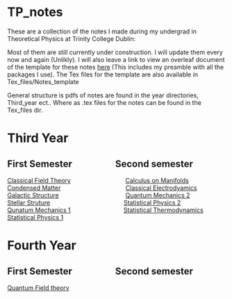 # TP_notes

These are a collection of the notes I made during my undergrad in Theoretical Physics at Trinity College Dublin: 


Most of them are still currently under construction. I will update them every now and again (Unlikly).
I will also leave a link to view an overleaf document of the template for these notes [here](https://www.overleaf.com/read/vhqsjfxnzkcz#f0868a) (This includes my preamble with all the packages I use). 
The Tex files for the template are also available in Tex_files/Notes_template


General structure is pdfs of notes are found in the year directories, Third_year ect.. Where as .tex files for the notes can be found in the Tex_files dir. 

# Third Year 
## First Semester &nbsp;&nbsp;&nbsp;&nbsp;&nbsp;&nbsp;&nbsp;&nbsp;&nbsp;&nbsp;&nbsp;&nbsp;&nbsp;&nbsp;&nbsp;&nbsp;&nbsp;&nbsp; Second semester
[Classical Field Theory](https://github.com/Tbrosnan12/TP_notes/blob/main/Third_year/First_semester/Classical_Field_Theory.pdf) 
&nbsp;&nbsp;&nbsp;&nbsp;&nbsp;&nbsp;&nbsp;&nbsp;&nbsp;&nbsp;&nbsp;&nbsp;&nbsp;&nbsp;&nbsp;&nbsp;&nbsp;&nbsp;&nbsp;&nbsp;&nbsp;&nbsp;&nbsp;&nbsp;&nbsp;&nbsp;&nbsp;&nbsp;&nbsp;&nbsp; 
[Calculus on Manifolds](https://github.com/Tbrosnan12/TP_notes/blob/main/Third_year/Second_semester/Calculus_on_Manifolds.pdf)<br>
 [Condensed Matter](https://github.com/Tbrosnan12/TP_notes/blob/main/Third_year/First_semester/Condensed_Matter_I.pdf) 
 &nbsp;&nbsp;&nbsp;&nbsp;&nbsp;&nbsp;&nbsp;&nbsp;&nbsp;&nbsp;&nbsp;&nbsp;&nbsp;&nbsp;&nbsp;&nbsp;&nbsp;&nbsp;&nbsp;&nbsp;&nbsp;&nbsp;&nbsp;&nbsp;&nbsp;&nbsp;&nbsp;&nbsp;&nbsp;&nbsp;&nbsp;&nbsp;&nbsp;&nbsp;&nbsp;&nbsp; 
 [Classical Electrodyamics](https://github.com/Tbrosnan12/TP_notes/blob/main/Third_year/Second_semester/Classical_Electrodynamics.pdf)<br>
[Galactic Structure](https://github.com/Tbrosnan12/TP_notes/blob/main/Third_year/First_semester/Galactic_Structure.pdf)
&nbsp;&nbsp;&nbsp;&nbsp;&nbsp;&nbsp;&nbsp;&nbsp;&nbsp;&nbsp;&nbsp;&nbsp;&nbsp;&nbsp;&nbsp;&nbsp;&nbsp;&nbsp;&nbsp;&nbsp;&nbsp;&nbsp;&nbsp;&nbsp;&nbsp;&nbsp;&nbsp;&nbsp;&nbsp;&nbsp;&nbsp;&nbsp;&nbsp;&nbsp;&nbsp;&nbsp;&nbsp;
[Quantum Mechanics 2](https://github.com/Tbrosnan12/TP_notes/blob/main/Third_year/Second_semester/Quantum_Mechanics_II.pdf)<br>
[Stellar Struture](https://github.com/Tbrosnan12/TP_notes/blob/main/Third_year/First_semester/Stellar_Structure.pdf)
&nbsp;&nbsp;&nbsp;&nbsp;&nbsp;&nbsp;&nbsp;&nbsp;&nbsp;&nbsp;&nbsp;&nbsp;&nbsp;&nbsp;&nbsp;&nbsp;&nbsp;&nbsp;&nbsp;&nbsp;&nbsp;&nbsp;&nbsp;&nbsp;&nbsp;&nbsp;&nbsp;&nbsp;&nbsp;&nbsp;&nbsp;&nbsp;&nbsp;&nbsp;&nbsp;&nbsp;&nbsp;&nbsp;&nbsp;&nbsp;&nbsp;
[Statistical Physics 2](https://github.com/Tbrosnan12/TP_notes/blob/main/Third_year/Second_semester/Statistical_Physics_II.pdf)<br>
[Qunatum Mechanics 1](https://github.com/Tbrosnan12/TP_notes/blob/main/Third_year/First_semester/Quantum_Mechanics_I.pdf)
&nbsp;&nbsp;&nbsp;&nbsp;&nbsp;&nbsp;&nbsp;&nbsp;&nbsp;&nbsp;&nbsp;&nbsp;&nbsp;&nbsp;&nbsp;&nbsp;&nbsp;&nbsp;&nbsp;&nbsp;&nbsp;&nbsp;&nbsp;&nbsp;&nbsp;&nbsp;&nbsp;&nbsp;&nbsp;
[Statistical Thermodynamics](https://github.com/Tbrosnan12/TP_notes/blob/main/Third_year/Second_semester/Statistical_Thermodynamics.pdf)<br>
[Statistical Physics 1](https://github.com/Tbrosnan12/TP_notes/blob/main/Third_year/First_semester/Statistical_Physics_I.pdf)<br>

# Fourth Year 
## First Semester &nbsp;&nbsp;&nbsp;&nbsp;&nbsp;&nbsp;&nbsp;&nbsp;&nbsp;&nbsp;&nbsp;&nbsp;&nbsp;&nbsp;&nbsp;&nbsp;&nbsp;&nbsp; Second semester
[Quantum Field theory](https://github.com/Tbrosnan12/TP_notes/blob/main/Fourth_year/First_semester/Quantum_Field_Theory_I.pdf)

